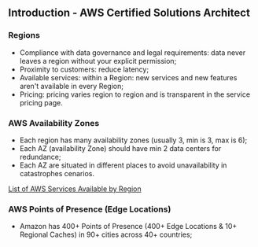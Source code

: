 ## Introduction - AWS Certified Solutions Architect

### Regions

- Compliance with data governance and legal requirements: data never leaves a region without your explicit permission;
- Proximity to customers: reduce latency;
- Available services: within a Region: new services and new features aren't available in every Region;
- Pricing: pricing varies region to region and is transparent in the service pricing page.

### AWS Availability Zones
- Each region has many availability zones (usually 3, min is 3, max is 6);
- Each AZ (availability Zone) should have min 2 data centers for redundance;
- Each AZ are situated in different places to avoid unavailability in catastrophes cenarios.

[List of AWS Services Available by Region](https://aws.amazon.com/about-aws/global-infrastructure/regional-product-services/)

### AWS Points of Presence (Edge Locations)
- Amazon has 400+ Points of Presence (400+ Edge Locations & 10+ Regional Caches) in 90+ cities across 40+ countries;
